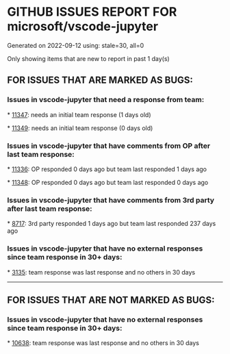 
# GITHUB ISSUES REPORT FOR microsoft/vscode-jupyter


Generated on 2022-09-12 using: stale=30, all=0


Only showing items that are new to report in past 1 day(s)


## FOR ISSUES THAT ARE MARKED AS BUGS:


### Issues in vscode-jupyter that need a response from team:


\* [11347](https://github.com/microsoft/vscode-jupyter/issues/11347 "Don't focus last cell if I run a different cell"): needs an initial team response (1 days old)

\* [11349](https://github.com/microsoft/vscode-jupyter/issues/11349 "Cythonized notebook cells render incorrectly"): needs an initial team response (0 days old)

### Issues in vscode-jupyter that have comments from OP after last team response:


\* [11336](https://github.com/microsoft/vscode-jupyter/issues/11336 "Widgets not displaying in notebook"): OP responded 0 days ago but team last responded 1 days ago

\* [11348](https://github.com/microsoft/vscode-jupyter/issues/11348 "Jupyter Extension fails to activate on FreeBSD"): OP responded 0 days ago but team last responded 0 days ago

### Issues in vscode-jupyter that have comments from 3rd party after last team response:


\* [8717](https://github.com/microsoft/vscode-jupyter/issues/8717 "Python Interactive Window Traceback Highlighting"): 3rd party responded 1 days ago but team last responded 237 days ago

### Issues in vscode-jupyter that have no external responses since team response in 30+ days:


\* [3135](https://github.com/microsoft/vscode-jupyter/issues/3135 "python extension can't convert .ipynb to .py"): team response was last response and no others in 30 days

---

## FOR ISSUES THAT ARE NOT MARKED AS BUGS:


### Issues in vscode-jupyter that have no external responses since team response in 30+ days:


\* [10638](https://github.com/microsoft/vscode-jupyter/issues/10638 "Universal dependency installer (and universal debugger code evaluator)"): team response was last response and no others in 30 days
